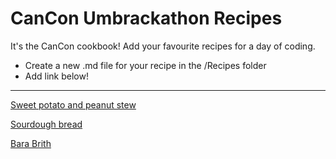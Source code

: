 # CanCon Umbrackathon Recipes

It's the CanCon cookbook! Add your favourite recipes for a day of coding.

* Create a new .md file for your recipe in the /Recipes folder
* Add link below!

---------

[Sweet potato and peanut stew](SweetPotatoPeanutStew.md)

[Sourdough bread](https://github.com/CandidContributions/CanConUmbrackathon/blob/main/Recipes/sourdough.md)

[Bara Brith](barabrith.md)
